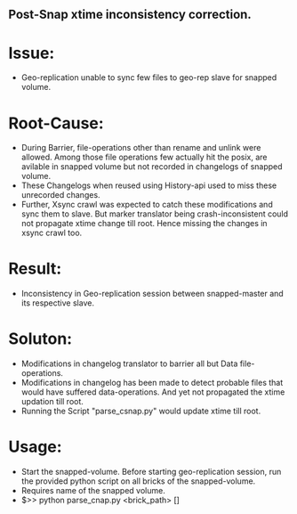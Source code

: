 ## Post-Snap xtime inconsistency correction.

# Issue:
* Geo-replication unable to sync few files to geo-rep slave for snapped
  volume.

# Root-Cause:
* During Barrier, file-operations other than rename and unlink were allowed.
  Among those file operations few actually hit the posix, are avilable in
  snapped volume but not recorded in changelogs of snapped volume.
* These Changelogs when reused using History-api used to miss these
  unrecorded changes.
* Further, Xsync crawl was expected to catch these modifications and sync them
  to slave. But marker translator being crash-inconsistent could not propagate
  xtime change till root. Hence missing the changes in xsync crawl too.

# Result:
* Inconsistency in Geo-replication session between snapped-master and
  its respective slave.

# Soluton:
* Modifications in changelog translator to barrier all but Data file-
  operations.
* Modifications in changelog has been made to detect probable files that
  would have suffered data-operations. And yet not propagated the xtime
  updation till root.
* Running the Script "parse_csnap.py" would update xtime till root.

# Usage:
* Start the snapped-volume. Before starting geo-replication session,
  run the provided python script on all bricks of the snapped-volume.
* Requires name of the snapped volume.
* $>> python parse_cnap.py <brick_path> [<destination-path>]
